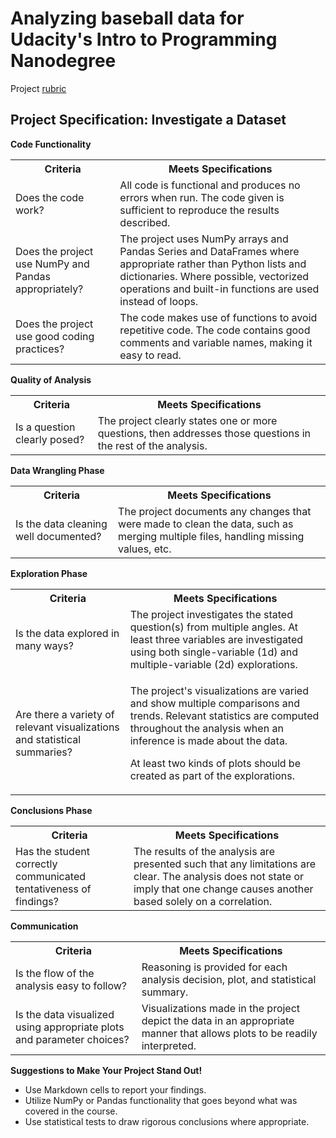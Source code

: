 <h1>Analyzing baseball data for Udacity's Intro to Programming Nanodegree</h1>

Project [rubric](https://review.udacity.com/#!/rubrics/107/view)

<h2>Project Specification: Investigate a Dataset</h2>

<b>Code Functionality</b>
<table style="width:100%">
  <tr>
    <th>Criteria</th>
    <th>Meets Specifications</th> 
  </tr>
  <tr>
    <td>Does the code work?</td>
    <td>All code is functional and produces no errors when run. The code given is sufficient to reproduce the results described.</td> 
  </tr>
  <tr>
    <td>Does the project use NumPy and Pandas appropriately?</td>
    <td>The project uses NumPy arrays and Pandas Series and DataFrames where appropriate rather than Python lists and dictionaries. Where possible, vectorized operations and built-in functions are used instead of loops.</td> 
  </tr>
  <tr>
    <td>Does the project use good coding practices?</td>
    <td>The code makes use of functions to avoid repetitive code. The code contains good comments and variable names, making it easy to read.</td> 
  </tr>
</table>

<b>Quality of Analysis</b>

<table style="width:100%">
  <tr>
    <th>Criteria</th>
    <th>Meets Specifications</th> 
  </tr>
  <tr>
    <td>Is a question clearly posed?</td>
    <td>The project clearly states one or more questions, then addresses those questions in the rest of the analysis.</td> 
  </tr>
</table>

<b>Data Wrangling Phase</b>

<table style="width:100%">
  <tr>
    <th>Criteria</th>
    <th>Meets Specifications</th> 
  </tr>
  <tr>
    <td>Is the data cleaning well documented?</td>
    <td>The project documents any changes that were made to clean the data, such as merging multiple files, handling missing values, etc.</td> 
  </tr>
</table>

<b>Exploration Phase</b>

<table style="width:100%">
  <tr>
    <th>Criteria</th>
    <th>Meets Specifications</th> 
  </tr>
  <tr>
    <td>Is the data explored in many ways?</td>
    <td>The project investigates the stated question(s) from multiple angles. At least three variables are investigated using both single-variable (1d) and multiple-variable (2d) explorations.</td> 
  </tr>
  <tr>
    <td>Are there a variety of relevant visualizations and statistical summaries?</td>
    <td><p>The project's visualizations are varied and show multiple comparisons and trends. Relevant statistics are computed throughout the analysis when an inference is made about the data.</p><p>At least two kinds of plots should be created as part of the explorations.</p></td> 
  </tr>
</table>

<b>Conclusions Phase</b>

<table style="width:100%">
  <tr>
    <th>Criteria</th>
    <th>Meets Specifications</th> 
  </tr>
  <tr>
    <td>Has the student correctly communicated tentativeness of findings?</td>
    <td>The results of the analysis are presented such that any limitations are clear. The analysis does not state or imply that one change causes another based solely on a correlation.</td> 
  </tr>
</table>

<b>Communication</b>

<table style="width:100%">
  <tr>
    <th>Criteria</th>
    <th>Meets Specifications</th> 
  </tr>
  <tr>
    <td>Is the flow of the analysis easy to follow?</td>
    <td>Reasoning is provided for each analysis decision, plot, and statistical summary.</td> 
  </tr>
  <tr>
    <td>Is the data visualized using appropriate plots and parameter choices?</td>
    <td>Visualizations made in the project depict the data in an appropriate manner that allows plots to be readily interpreted.</td> 
  </tr>
</table>

<b>Suggestions to Make Your Project Stand Out!</b>
* Use Markdown cells to report your findings.
* Utilize NumPy or Pandas functionality that goes beyond what was covered in the course.
* Use statistical tests to draw rigorous conclusions where appropriate.
